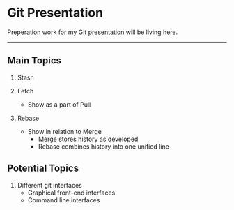 # Git Presentation

Preperation work for my Git presentation will be living here.

---

## Main Topics

1. Stash

2. Fetch
    - Show as a part of Pull

3. Rebase
    - Show in relation to Merge
        - Merge stores history as developed
        - Rebase combines history into one unified line

## Potential Topics

1. Different git interfaces
    - Graphical front-end interfaces
    - Command line interfaces

